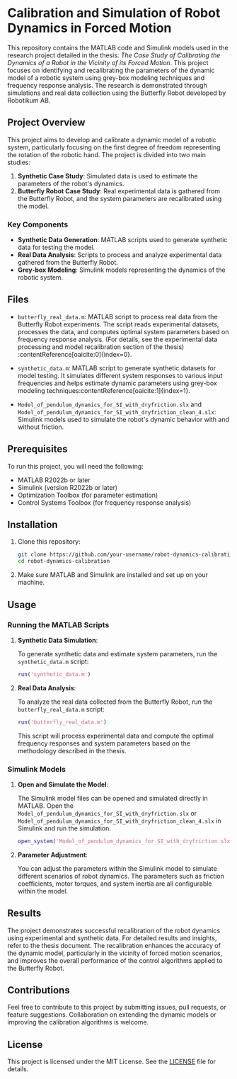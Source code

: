 # Calibration and Simulation of Robot Dynamics in Forced Motion

This repository contains the MATLAB code and Simulink models used in the research project detailed in the thesis: *The Case Study of Calibrating the Dynamics of a Robot in the Vicinity of its Forced Motion*. This project focuses on identifying and recalibrating the parameters of the dynamic model of a robotic system using grey-box modeling techniques and frequency response analysis. The research is demonstrated through simulations and real data collection using the Butterfly Robot developed by Robotikum AB.

## Project Overview

This project aims to develop and calibrate a dynamic model of a robotic system, particularly focusing on the first degree of freedom representing the rotation of the robotic hand. The project is divided into two main studies:

1. **Synthetic Case Study**: Simulated data is used to estimate the parameters of the robot's dynamics.
2. **Butterfly Robot Case Study**: Real experimental data is gathered from the Butterfly Robot, and the system parameters are recalibrated using the model.

### Key Components

- **Synthetic Data Generation**: MATLAB scripts used to generate synthetic data for testing the model.
- **Real Data Analysis**: Scripts to process and analyze experimental data gathered from the Butterfly Robot.
- **Grey-box Modeling**: Simulink models representing the dynamics of the robotic system.

## Files

- `butterfly_real_data.m`: MATLAB script to process real data from the Butterfly Robot experiments. The script reads experimental datasets, processes the data, and computes optimal system parameters based on frequency response analysis. (For details, see the experimental data processing and model recalibration section of the thesis)&#8203;:contentReference[oaicite:0]{index=0}.
  
- `synthetic_data.m`: MATLAB script to generate synthetic datasets for model testing. It simulates different system responses to various input frequencies and helps estimate dynamic parameters using grey-box modeling techniques&#8203;:contentReference[oaicite:1]{index=1}.

- `Model_of_pendulum_dynamics_for_SI_with_dryfriction.slx` and `Model_of_pendulum_dynamics_for_SI_with_dryfriction_clean_4.slx`: Simulink models used to simulate the robot's dynamic behavior with and without friction.

## Prerequisites

To run this project, you will need the following:

- MATLAB R2022b or later
- Simulink (version R2022b or later)
- Optimization Toolbox (for parameter estimation)
- Control Systems Toolbox (for frequency response analysis)

## Installation

1. Clone this repository:

    ```bash
    git clone https://github.com/your-username/robot-dynamics-calibration.git
    cd robot-dynamics-calibration
    ```

2. Make sure MATLAB and Simulink are installed and set up on your machine.

## Usage

### Running the MATLAB Scripts

1. **Synthetic Data Simulation**:
   
   To generate synthetic data and estimate system parameters, run the `synthetic_data.m` script:

    ```matlab
    run('synthetic_data.m')
    ```

2. **Real Data Analysis**:
   
   To analyze the real data collected from the Butterfly Robot, run the `butterfly_real_data.m` script:

    ```matlab
    run('butterfly_real_data.m')
    ```

   This script will process experimental data and compute the optimal frequency responses and system parameters based on the methodology described in the thesis.

### Simulink Models

1. **Open and Simulate the Model**:

   The Simulink model files can be opened and simulated directly in MATLAB. Open the `Model_of_pendulum_dynamics_for_SI_with_dryfriction.slx` or `Model_of_pendulum_dynamics_for_SI_with_dryfriction_clean_4.slx` in Simulink and run the simulation.

    ```matlab
    open_system('Model_of_pendulum_dynamics_for_SI_with_dryfriction.slx')
    ```

2. **Parameter Adjustment**:

   You can adjust the parameters within the Simulink model to simulate different scenarios of robot dynamics. The parameters such as friction coefficients, motor torques, and system inertia are all configurable within the model.

## Results

The project demonstrates successful recalibration of the robot dynamics using experimental and synthetic data. For detailed results and insights, refer to the thesis document. The recalibration enhances the accuracy of the dynamic model, particularly in the vicinity of forced motion scenarios, and improves the overall performance of the control algorithms applied to the Butterfly Robot.

## Contributions

Feel free to contribute to this project by submitting issues, pull requests, or feature suggestions. Collaboration on extending the dynamic models or improving the calibration algorithms is welcome.

## License

This project is licensed under the MIT License. See the [LICENSE](LICENSE) file for details.

